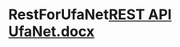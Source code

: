 # RestForUfaNet[REST API UfaNet.docx](https://github.com/salasky/RestForUfaNet/files/8903223/REST.API.UfaNet.docx)
